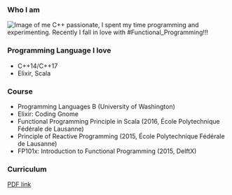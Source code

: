 ### Who I am

![Image of me](https://meox.github.io/meox4.jpeg)
C++ passionate, I spent my time programming and experimenting.
Recently I fall in love with #Functional_Programming!!!


### Programming Language I love

- C++14/C++17
- Elixir, Scala


### Course

- Programming Languages B (University of Washington)
- Elixir: Coding Gnome
- Functional Programming Principle in Scala (2016, École Polytechnique Fédérale de Lausanne)
- Principle of Reactive Programming (2015, École Polytechnique Fédérale de Lausanne)
- FP101x: Introduction to Functional Programming (2015, DelftX)


### Curriculum

[PDF link](https://meox.github.io/cv_meocci.pdf)
